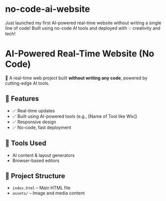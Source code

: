# no-code-ai-website
 Just launched my first AI-powered real-time website without writing a single line of code! Built using no-code AI tools and deployed with 💡 creativity and tech!

# AI-Powered Real-Time Website (No Code)

🚀 A real-time web project built **without writing any code**, powered by cutting-edge AI tools.

## 🌟 Features
- ✅ Real-time updates
- ✅ Built using AI-powered tools (e.g., [Name of Tool like Wix])
- ✅ Responsive design
- ✅ No-code, fast deployment

## 🔧 Tools Used
- AI content & layout generators
- Browser-based editors

## 📂 Project Structure
- `index.html` – Main HTML file
- `assets/` – Image and media content
